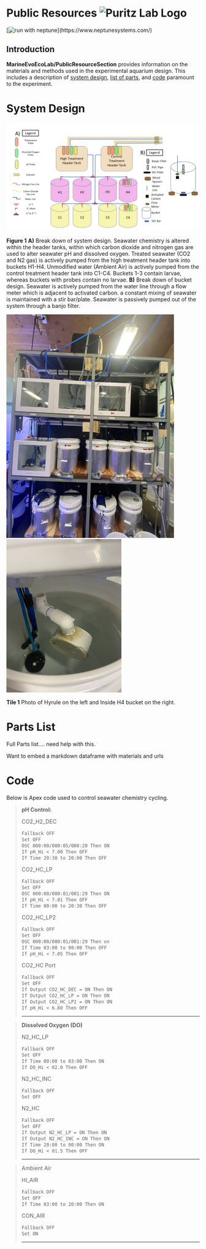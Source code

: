 
# Public Resources ![Puritz Lab Logo](assets/media/#gh-light-mode-only)

[![run with neptune](https://img.shields.io/badge/run%20with-neptune-orange?)](https://www.neptunesystems.com/)

## Introduction

**MarineEvoEcoLab/PublicResourceSection** provides information on the materials and methods used in the experimental aquarium design. This includes a description of [system design](#System), [list of parts](#Parts), and [code](#Code) paramount to the experiment. 

# System Design

![Hyrule schematic](assets/media/Hyrule.jpg)

**Figure 1** **A)** Break down of system design. Seawater chemistry is altered within the header tanks, within which carbon dioxide and nitrogen gas are used to alter seawater pH and dissolved oxygen. Treated seawater (CO2 and N2 gas) is actively pumped from the high treatment header tank into buckets H1-H4. Unmodified water (Ambient Air) is actively pumped from the control treatment header tank into C1-C4. Buckets 1-3 contain larvae, whereas buckets with probes contain no larvae. **B)** Break down of bucket design. Seawater is actively pumped from the water line through a flow meter which is adjacent to activated carbon. a constant mixing of seawater is maintained with a stir bar/plate. Seawater is passively pumped out of the system through a banjo filter.


<p float="left">
<img src="assets/media/Hyrule_photo.jpg" width="437"/>
<img src="assets/media/Bucket_photo.jpg" width="300"/>
</p>

**Tile 1** Photo of Hyrule on the left and Inside H4 bucket on the right. 

# Parts List

Full Parts list.... need help with this. 

Want to embed a markdown dataframe with materials and urls

# Code

Below is Apex code used to control seawater chemistry cycling.


> **pH Control:**
>
> CO2_H2_DEC
> ```
> Fallback OFF
> Set OFF
> OSC 000:00/000:05/000:20 Then ON
> If pH_Hi < 7.00 Then OFF
> If Time 20:30 to 20:00 Then OFF
> ```
> CO2_HC_LP
> ```
> Fallback OFF
> Set OFF
> OSC 000:00/000:01/001:29 Then ON
> If pH_Hi < 7.01 Then OFF
> If Time 00:00 to 20:30 Then OFF
>```
> CO2_HC_LP2
>```
> Fallback OFF
> Set OFF
> OSC 000:00/000:01/001:29 Then on
> If Time 03:00 to 00:00 Then OFF
> If pH_Hi < 7.05 Then OFF
>```
> CO2_HC Port 
> ```
>Fallback OFF 
>Set OFF
>If Output CO2_HC_DEC = ON Then ON
>If Output CO2_HC_LP = ON Then ON
>If Output CO2_HC_LP2 = ON Then ON
>If pH_Hi < 6.80 Then OFF
> ```
>---

> **Dissolved Oxygen (DO)**
>
> N2_HC_LP
>```
> Fallback OFF
> Set OFF
> If Time 00:00 to 03:00 Then ON
> If DO_Hi < 02.0 Then OFF
>```
> N2_HC_INC
>```
> Fallback OFF
> Set OFF
>```
> N2_HC
> ```
> Fallback OFF
> Set OFF
> If Output N2_HC_LP = ON Then ON
> If Output N2_HC_INC = ON Then ON
> If Time 20:00 to 00:00 Then ON
> If DO_Hi < 01.5 Then OFF
> ```
> ----

> Ambient Air 
> 
> HI_AIR
> ```
> Fallback OFF
> Set OFF
> If Time 03:00 to 20:00 Then ON
> ```
> CON_AIR
> ```
> Fallback OFF
> Set ON
> ```
> ----